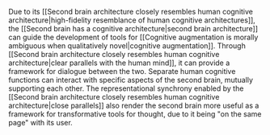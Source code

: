 ---
---

Due to its [[Second brain architecture closely resembles human cognitive architecture|high-fidelity resemblance of human cognitive architectures]], the [[Second brain has a cognitive architecture|second brain architecture]] can guide the development of tools for [[Cognitive augmentation is morally ambiguous when qualitatively novel|cognitive augmentation]]. Through [[Second brain architecture closely resembles human cognitive architecture|clear parallels with the human mind]], it can provide a framework for dialogue between the two. Separate human cognitive functions can interact with specific aspects of the second brain, mutually supporting each other. The representational synchrony enabled by the [[Second brain architecture closely resembles human cognitive architecture|close parallels]] also render the second brain more useful as a framework for transformative tools for thought, due to it being "on the same page" with its user.